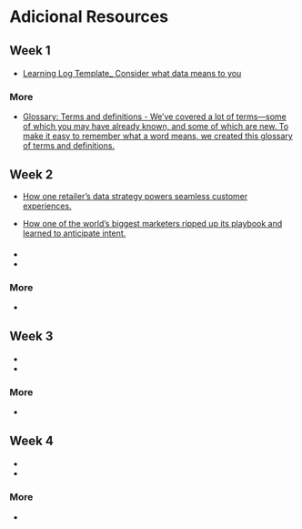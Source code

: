 # Adicional Resources

## Week 1

####

- [Learning Log Template_ Consider what data means to you](https://docs.google.com/document/d/1cOnIGQo-Yymu8Bz7-bvSIiKh1779D0iFl_UAi0LAOSU/template/preview?resourcekey=0-jOCAk1D_j99vHbbk97D_-g)

### More

- [Glossary: Terms and definitions - We’ve covered a lot of terms—some of which you may have already known, and some of which are new. To make it easy to remember what a word means, we created this glossary of terms and definitions.](https://docs.google.com/document/d/1QX_1-xlHe4Vd2Ods-a2p21XeY5ODBo2KP-L_eOlI-A4/template/preview?resourcekey=0-dSnwNjRO8Ycn5OHib4C3Dw)

## Week 2

- [How one retailer’s data strategy powers seamless customer experiences.](https://www.thinkwithgoogle.com/future-of-marketing/digital-transformation/crate-and-barrel-digital-customer-experiences/)

- [How one of the world’s biggest marketers ripped up its playbook and learned to anticipate intent.](https://www.thinkwithgoogle.com/marketing-strategies/data-and-measurement/pepsi-digital-transformation/)
####

- []()
-
### More

- []()

## Week 3

####

- []()
-
### More

- []()

## Week 4

####

- []()
-
### More

- []()
